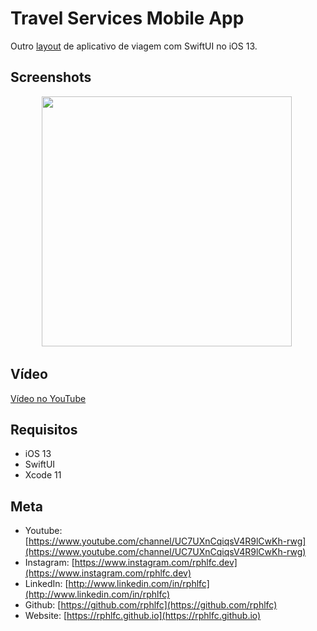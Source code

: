 # Travel Services Mobile App
Outro [layout](https://dribbble.com/shots/11433180-Travel-Services-Mobile-App) de aplicativo de viagem com SwiftUI no iOS 13.

## Screenshots
<p align="center">
    <img src="https://user-images.githubusercontent.com/16376748/92663616-21ac0200-f2d8-11ea-83e9-80432caed2f3.png" width="400">&nbsp;
</p>
 
## Vídeo
[Vídeo no YouTube](https://youtu.be/Go_eOahG-dQ)

## Requisitos
- iOS 13
- SwiftUI
- Xcode 11

## Meta
- Youtube: [https://www.youtube.com/channel/UC7UXnCqiqsV4R9lCwKh-rwg](https://www.youtube.com/channel/UC7UXnCqiqsV4R9lCwKh-rwg)
- Instagram: [https://www.instagram.com/rphlfc.dev](https://www.instagram.com/rphlfc.dev)
- LinkedIn: [http://www.linkedin.com/in/rphlfc](http://www.linkedin.com/in/rphlfc)
- Github: [https://github.com/rphlfc](https://github.com/rphlfc)
- Website: [https://rphlfc.github.io](https://rphlfc.github.io)

